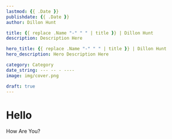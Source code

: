 ```yaml
---
lastmod: {{ .Date }}
publishdate: {{ .Date }}
author: Dillon Hunt

title: {{ replace .Name "-" " " | title }} | Dillon Hunt
description: Description Here

hero_title: {{ replace .Name "-" " " | title }} | Dillon Hunt
hero_description: Hero Description Here

category: Category
date_string: --- -- - ----
image: img/cover.png

draft: true
---
```


# Hello

How Are You?
